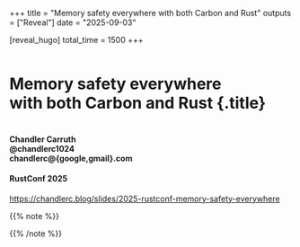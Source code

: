 +++
title = "Memory safety everywhere with both Carbon and Rust"
outputs = ["Reveal"]
date = "2025-09-03"

[reveal_hugo]
total_time = 1500
+++
<style>
.reveal h1.title {
    font-size: 2.8em;
}

.reveal h1.arrow {
    padding-top: 50px;
    padding-bottom: 50px;
    font: var(--r-code-font);
    font-size: 6.5em;
}

.reveal h1.arrow_long {
    padding-top: 50px;
    padding-bottom: 50px;
    font: var(--r-code-font);
    font-size: 1.25em;
}

.hana-grid {
display: grid;
height: 100vh;
width: 100vw;
grid-template-columns: repeat(6 1fr);
grid-template-rows: auto [arrow] 200px [field] max-content;
.left, .center, .right {
    grid-column-end: span 2;
    align-self: start;
}

.left {
    text-align: left;
}

.center {
    text-align: center;
}

.right {
    text-align: right;
}

.crab {
    font-size: 90px;
    grid-column: span 1;
}
.question {
    grid-column: span 1;
    text-align: right;
    /*font-size: 64px;*/
    /* for some reason the questions is wider than 1fr */
}

.arrow {
    grid-column: span 6;
    grid-row: "arrow";
    text-align: center;
    img {
    height: 150px;
    }
}

.greenfield, .brownfield {
    align-items: center;
    grid-row: "field";
    font-weight: 600;
    font-size: 64px;
}
.greenfield {
    grid-column-end: span 3;
    text-align: left;
}
.brownfield {
    grid-column-end: span 3;
    text-align: right;
}
}

</style>

<div class="r-stretch" style="display: flex; flex-direction: column; justify-content: center">

# Memory safety everywhere<br/>with both Carbon and Rust {.title}

</div>
<div class="col-container"><div class="col-4">

#### Chandler Carruth <br/> @chandlerc1024 <br/> chandlerc@{google,gmail}.com

</div><div class="col right">

#### RustConf 2025

</div></div>
<div class="right">

https://chandlerc.blog/slides/2025-rustconf-memory-safety-everywhere

</div>

{{% note %}}


{{% /note %}}
